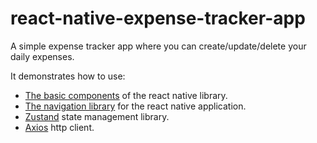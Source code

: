 # react-native-expense-tracker-app

A simple expense tracker app where you can create/update/delete your daily expenses.

It demonstrates how to use:

- [The basic components](https://reactnative.dev/docs/components-and-apis) of the react native library.
- [The navigation library](https://reactnavigation.org/docs/getting-started) for the react native application.
- [Zustand](https://github.com/pmndrs/zustand) state management library.
- [Axios](https://axios-http.com/docs/intro) http client.
